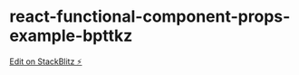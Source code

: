 # react-functional-component-props-example-bpttkz

[Edit on StackBlitz ⚡️](https://stackblitz.com/edit/react-functional-component-props-example-bpttkz)